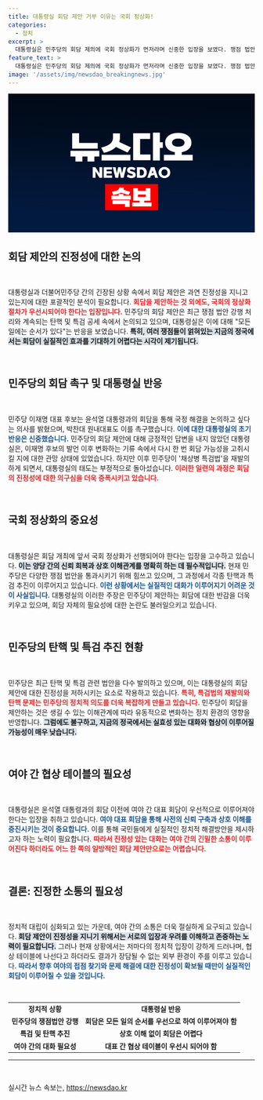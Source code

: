 ```yaml
---
title: 대통령실 회담 제안 거부 이유는 국회 정상화!
categories:
  - 정치
excerpt: >
  대통령실은 민주당의 회담 제의에 국회 정상화가 먼저라며 신중한 입장을 보였다. 쟁점 법안, 탄핵, 특검 논란 속에서도 회담의 진정성에 의문을 제기하며, 여야 대표 회담의 필요성을 강조했다.
feature_text: >
  대통령실은 민주당의 회담 제의에 국회 정상화가 먼저라며 신중한 입장을 보였다. 쟁점 법안, 탄핵, 특검 논란 속에서도 회담의 진정성에 의문을 제기하며, 여야 대표 회담의 필요성을 강조했다.
image: '/assets/img/newsdao_breakingnews.jpg'
---
```


<p><img src="/assets/img/newsdao_breakingnews.jpg" alt="bookingtag 속보" /></p>

<h2 data-ke-size="size26">회담 제안의 진정성에 대한 논의</h2>

<p data-ke-size="size16">&nbsp;</p>

<p>대통령실과 더불어민주당 간의 긴장된 상황 속에서 회담 제안은 과연 진정성을 지니고 있는지에 대한 포괄적인 분석이 필요합니다. <b><span style="color: #ee2323;">회담을 제안하는 것 외에도, 국회의 정상화 절차가 우선시되어야 한다는 입장입니다.</span></b> 민주당의 회담 제안은 최근 쟁점 법안 강행 처리와 계속되는 탄핵 및 특검 공세 속에서 논의되고 있으며, 대통령실은 이에 대해 "모든 일에는 순서가 있다"는 반응을 보였습니다. <b><span style="background-color: #21538527;">특히, 여러 쟁점들이 얽혀있는 지금의 정국에서는 회담이 실질적인 효과를 기대하기 어렵다는 시각이 제기됩니다.</span></b> </p>

<p data-ke-size="size16">&nbsp;</p>

<h2 data-ke-size="size26">민주당의 회담 촉구 및 대통령실 반응</h2>

<p data-ke-size="size16">&nbsp;</p>

<p>민주당 이재명 대표 후보는 윤석열 대통령과의 회담을 통해 국정 해결을 논의하고 싶다는 의사를 밝혔으며, 박찬대 원내대표도 이를 촉구했습니다. <b><span style="color: #1a5490;">이에 대한 대통령실의 초기 반응은 신중했습니다.</span></b> 민주당의 회담 제안에 대해 긍정적인 답변을 내지 않았던 대통령실은, 이재명 후보의 발언 이후 변화하는 기류 속에서 다시 한 번 회담 가능성을 고취시킬 지에 대한 관망 상태에 있었습니다. 하지만 이후 민주당이 '채상병 특검법'을 재발의하게 되면서, 대통령실의 태도는 부정적으로 돌아섰습니다. <b><span style="color: #ee2323;">이러한 일련의 과정은 회담의 진정성에 대한 의구심을 더욱 증폭시키고 있습니다.</span></b> </p>

<p data-ke-size="size16">&nbsp;</p>

<h2 data-ke-size="size26">국회 정상화의 중요성</h2>

<p data-ke-size="size16">&nbsp;</p>

<p>대통령실은 회담 개최에 앞서 국회 정상화가 선행되어야 한다는 입장을 고수하고 있습니다. <b><span style="background-color: #21538527;">이는 양당 간의 신뢰 회복과 상호 이해관계를 명확히 하는 데 필수적입니다.</span></b> 현재 민주당은 다양한 쟁점 법안을 통과시키기 위해 힘쓰고 있으며, 그 과정에서 각종 탄핵과 특검 추진이 이루어지고 있습니다. <b><span style="color: #1a5490;">이런 상황에서는 실질적인 대화가 이루어지기 어려운 것이 사실입니다.</span></b> 대통령실의 이러한 주장은 민주당이 제안하는 회담에 대한 반감을 더욱 키우고 있으며, 회담 자체의 필요성에 대한 논란도 불러일으키고 있습니다.</p>

<p data-ke-size="size16">&nbsp;</p>

<h2 data-ke-size="size26">민주당의 탄핵 및 특검 추진 현황</h2>

<p data-ke-size="size16">&nbsp;</p>

<p>민주당은 최근 탄핵 및 특검 관련 법안을 다수 발의하고 있으며, 이는 대통령실의 회담 제안에 대한 진정성을 저하시키는 요소로 작용하고 있습니다. <b><span style="color: #ee2323;">특히, 특검법의 재발의와 탄핵 문제는 민주당의 정치적 의도를 더욱 복잡하게 만들고 있습니다.</span></b> 민주당이 회담을 제안하는 것은 생길 수 있는 이해관계에 따라 유동적으로 변화하는 정치 환경의 영향을 반영합니다. <b><span style="background-color: #21538527;">그럼에도 불구하고, 지금의 정국에서는 실효성 있는 대화와 협상이 이루어질 가능성이 매우 낮습니다.</span></b></p>

<p data-ke-size="size16">&nbsp;</p>

<h2 data-ke-size="size26">여야 간 협상 테이블의 필요성</h2>

<p data-ke-size="size16">&nbsp;</p>

<p>대통령실은 윤석열 대통령과의 회담 이전에 여야 간 대표 회담이 우선적으로 이루어져야 한다는 입장을 취하고 있습니다. <b><span style="color: #1a5490;">여야 대표 회담을 통해 사전의 신뢰 구축과 상호 이해를 증진시키는 것이 중요합니다.</span></b> 이를 통해 국민들에게 실질적인 정치적 해결방안을 제시하고자 하는 노력이 필요합니다. <b><span style="color: #ee2323;">따라서 진정성 있는 대화는 여야 간의 긴밀한 소통이 이루어진다 하더라도 어느 한 쪽의 일방적인 회담 제안만으로는 어렵습니다.</span></b></p>

<p data-ke-size="size16">&nbsp;</p>

<h2 data-ke-size="size26">결론: 진정한 소통의 필요성</h2>

<p data-ke-size="size16">&nbsp;</p>

<p>정치적 대립이 심화되고 있는 가운데, 여야 간의 소통은 더욱 절실하게 요구되고 있습니다. <b><span style="background-color: #21538527;">회담 제안이 진정성을 지니기 위해서는 서로의 입장과 우려를 이해하고 존중하는 노력이 필요합니다.</span></b> 그러나 현재 상황에서는 저마다의 정치적 입장이 강하게 드러나며, 협상 테이블에 나선다고 하더라도 결과가 장담될 수 없는 외부 환경이 주를 이루고 있습니다. <b><span style="color: #1a5490;">따라서 향후 여야의 접점 찾기와 문제 해결에 대한 진정성이 확보될 때만이 실질적인 회담이 이루어질 수 있을 것입니다.</span></b> </p>

<p data-ke-size="size16">&nbsp;</p>

<table>
  <tr>
    <td style="text-align: center; height: 17px;"><b>정치적 상황</b></td>
    <td style="text-align: center; height: 17px;"><b>대통령실 반응</b></td>
  </tr>
  <tr>
    <td style="text-align: center; height: 17px;"><b>민주당의 쟁점법안 강행</b></td>
    <td style="text-align: center; height: 17px;"><b>회담은 모든 일의 순서를 우선으로 하여 이루어져야 함</b></td>
  </tr>
  <tr>
    <td style="text-align: center; height: 17px;"><b>특검 및 탄핵 추진</b></td>
    <td style="text-align: center; height: 17px;"><b>상호 이해 없이 회담은 어렵다</b></td>
  </tr>
  <tr>
    <td style="text-align: center; height: 17px;"><b>여야 간의 대화 필요성</b></td>
    <td style="text-align: center; height: 17px;"><b>대표 간 협상 테이블이 우선시 되어야 함</b></td>
  </tr>
</table>

<hr>

<p data-ke-size="size16">&nbsp;</p>
실시간 뉴스 속보는, <a href="https://newsdao.kr" rel="dofollow">https://newsdao.kr</a>


